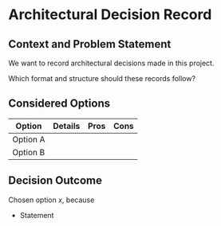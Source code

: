 # Architectural Decision Record

## Context and Problem Statement

We want to record architectural decisions made in this project.

Which format and structure should these records follow?

## Considered Options

| Option    | Details     | Pros  | Cons  |
| --------- | ----------- | ----- | ----- |
| Option A  |             |       |       |
| Option B  |             |       |       |

## Decision Outcome

Chosen option *x*, because

- Statement
